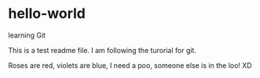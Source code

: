 # hello-world
learning Git

This is a test readme file. I am following the turorial for git.

Roses are red, violets are blue, I need a poo, someone else is in the loo! XD
